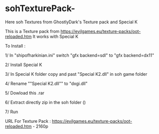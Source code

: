 # sohTexturePack-
Here soh Textures from GhostlyDark's Texture pack and Special K

This is a Texture pack from https://evilgames.eu/texture-packs/oot-reloaded.htm
It works with Special K

To Install :

1/ In "shipofharkinian.ini" switch "gfx backend=sdl" to "gfx backend=dx11" 

2/ Install Special K

3/  In Special K folder copy and past "Special K2.dll" in soh game folder

4/ Rename ""Special K2.dll"" to "dxgi.dll"

5/ Dowload this .rar

6/ Extract directly zip in the soh folder ()

7/ Run

URL For Texture Pack : https://evilgames.eu/texture-packs/oot-reloaded.htm - 2160p
